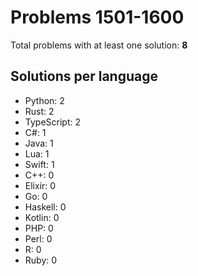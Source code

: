 # Problems 1501-1600

Total problems with at least one solution: **8**

## Solutions per language

- Python: 2
- Rust: 2
- TypeScript: 2
- C#: 1
- Java: 1
- Lua: 1
- Swift: 1
- C++: 0
- Elixir: 0
- Go: 0
- Haskell: 0
- Kotlin: 0
- PHP: 0
- Perl: 0
- R: 0
- Ruby: 0
